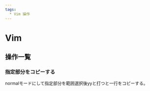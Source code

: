 ```yaml
---
tags:
  * Vim 操作
---
```


# Vim

## 操作一覧

### 指定部分をコピーする
normalモードにして指定部分を範囲選択後yyと打つと一行をコピーする。